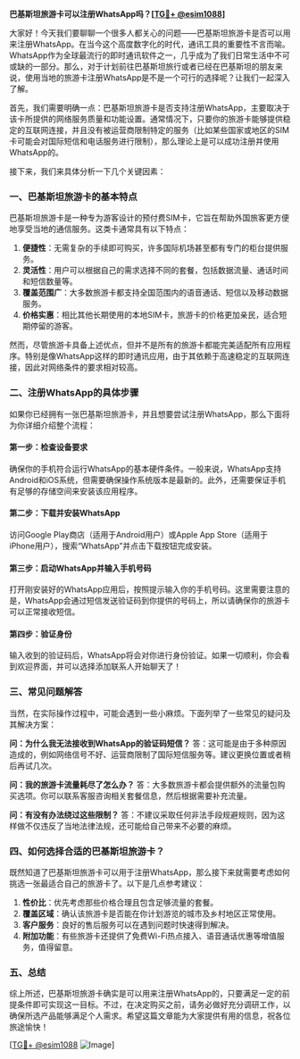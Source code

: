 **巴基斯坦旅游卡可以注册WhatsApp吗？[[TG💪+ @esim1088](https://t.me/s/esim1088)]**

大家好！今天我们要聊聊一个很多人都关心的问题——巴基斯坦旅游卡是否可以用来注册WhatsApp。在当今这个高度数字化的时代，通讯工具的重要性不言而喻。WhatsApp作为全球最流行的即时通讯软件之一，几乎成为了我们日常生活中不可或缺的一部分。那么，对于计划前往巴基斯坦旅行或者已经在巴基斯坦的朋友来说，使用当地的旅游卡注册WhatsApp是不是一个可行的选择呢？让我们一起深入了解。

首先，我们需要明确一点：巴基斯坦旅游卡是否支持注册WhatsApp，主要取决于该卡所提供的网络服务质量和功能设置。通常情况下，只要你的旅游卡能够提供稳定的互联网连接，并且没有被运营商限制特定的服务（比如某些国家或地区的SIM卡可能会对国际短信和电话服务进行限制），那么理论上是可以成功注册并使用WhatsApp的。

接下来，我们来具体分析一下几个关键因素：

### 一、巴基斯坦旅游卡的基本特点

巴基斯坦旅游卡是一种专为游客设计的预付费SIM卡，它旨在帮助外国旅客更方便地享受当地的通信服务。这类卡通常具有以下特点：

1. **便捷性**：无需复杂的手续即可购买，许多国际机场甚至都有专门的柜台提供服务。
2. **灵活性**：用户可以根据自己的需求选择不同的套餐，包括数据流量、通话时间和短信数量等。
3. **覆盖范围广**：大多数旅游卡都支持全国范围内的语音通话、短信以及移动数据服务。
4. **价格实惠**：相比其他长期使用的本地SIM卡，旅游卡的价格更加亲民，适合短期停留的游客。

然而，尽管旅游卡具备上述优点，但并不是所有的旅游卡都能完美适配所有应用程序。特别是像WhatsApp这样的即时通讯应用，由于其依赖于高速稳定的互联网连接，因此对网络条件的要求相对较高。

### 二、注册WhatsApp的具体步骤

如果你已经拥有一张巴基斯坦旅游卡，并且想要尝试注册WhatsApp，那么下面将为你详细介绍整个流程：

#### 第一步：检查设备要求
确保你的手机符合运行WhatsApp的基本硬件条件。一般来说，WhatsApp支持Android和iOS系统，但需要确保操作系统版本是最新的。此外，还需要保证手机有足够的存储空间来安装该应用程序。

#### 第二步：下载并安装WhatsApp
访问Google Play商店（适用于Android用户）或Apple App Store（适用于iPhone用户），搜索“WhatsApp”并点击下载按钮完成安装。

#### 第三步：启动WhatsApp并输入手机号码
打开刚安装好的WhatsApp应用后，按照提示输入你的手机号码。这里需要注意的是，WhatsApp会通过短信发送验证码到你提供的号码上，所以请确保你的旅游卡可以正常接收短信。

#### 第四步：验证身份
输入收到的验证码后，WhatsApp将会对你进行身份验证。如果一切顺利，你会看到欢迎界面，并可以选择添加联系人开始聊天了！

### 三、常见问题解答

当然，在实际操作过程中，可能会遇到一些小麻烦。下面列举了一些常见的疑问及其解决方案：

**问：为什么我无法接收到WhatsApp的验证码短信？**
答：这可能是由于多种原因造成的，例如网络信号不好、运营商限制了国际短信服务等。建议更换位置或者稍后再试几次。

**问：我的旅游卡流量耗尽了怎么办？**
答：大多数旅游卡都会提供额外的流量包购买选项。你可以联系客服咨询相关套餐信息，然后根据需要补充流量。

**问：有没有办法绕过这些限制？**
答：不建议采取任何非法手段规避规则，因为这样做不仅违反了当地法律法规，还可能给自己带来不必要的麻烦。

### 四、如何选择合适的巴基斯坦旅游卡？

既然知道了巴基斯坦旅游卡可以用于注册WhatsApp，那么接下来就需要考虑如何挑选一张最适合自己的旅游卡了。以下是几点参考建议：

1. **性价比**：优先考虑那些价格合理且包含足够流量的套餐。
2. **覆盖区域**：确认该旅游卡是否能在你计划游览的城市及乡村地区正常使用。
3. **客户服务**：良好的售后服务可以在遇到问题时快速得到解决。
4. **附加功能**：有些旅游卡还提供了免费Wi-Fi热点接入、语音通话优惠等增值服务，值得留意。

### 五、总结

综上所述，巴基斯坦旅游卡确实是可以用来注册WhatsApp的，只要满足一定的前提条件即可实现这一目标。不过，在决定购买之前，请务必做好充分调研工作，以确保所选产品能够满足个人需求。希望这篇文章能为大家提供有用的信息，祝各位旅途愉快！

[[TG💪+ @esim1088](https://t.me/s/esim1088) ![Image](https://i.postimg.cc/4NQfJmqS/Snipaste-2025-05-13-00-14-12.png)]